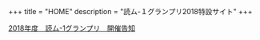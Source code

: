+++
title = "HOME"
description = "読ム-１グランプリ2018特設サイト"
+++

<script type="application/javascript" src="https://embed.nicovideo.jp/watch/sm32524053/script?w=720&h=480"></script><noscript><a href="http://www.nicovideo.jp/watch/sm32524053">2018年度　読ム-1グランプリ　開催告知</a></noscript>



